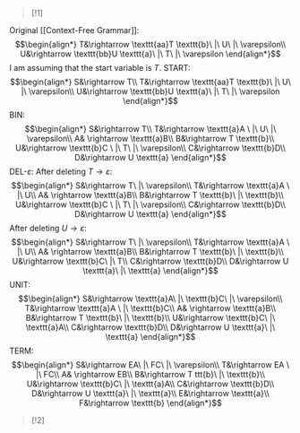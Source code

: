 >[!1]

Original [[Context-Free Grammar]]: $$\begin{align*}
T&\rightarrow \texttt{aa}T \texttt{b}\ |\ U\ |\ \varepsilon\\
U&\rightarrow \texttt{bb}U \texttt{a}\ |\ T\ |\ \varepsilon
\end{align*}$$I am assuming that the start variable is $T$.
START:
$$\begin{align*}
S&\rightarrow T\\
T&\rightarrow \texttt{aa}T \texttt{b}\ |\ U\ |\ \varepsilon\\
U&\rightarrow \texttt{bb}U \texttt{a}\ |\ T\ |\ \varepsilon
\end{align*}$$
BIN:
$$\begin{align*}
S&\rightarrow T\\
T&\rightarrow \texttt{a}A \ |\ U\ |\ \varepsilon\\
A& \rightarrow \texttt{a}B\\
B&\rightarrow T \texttt{b}\\
U&\rightarrow \texttt{b}C \ |\ T\ |\ \varepsilon\\
C&\rightarrow \texttt{b}D\\
D&\rightarrow U \texttt{a}
\end{align*}$$
DEL-$\varepsilon$: 
After deleting $T \rightarrow \varepsilon$:
$$\begin{align*}
S&\rightarrow T\ |\ \varepsilon\\
T&\rightarrow \texttt{a}A \ |\ U\\
A& \rightarrow \texttt{a}B\\
B&\rightarrow T \texttt{b}\ |\ \texttt{b}\\
U&\rightarrow \texttt{b}C \ |\ T\ |\ \varepsilon\\
C&\rightarrow \texttt{b}D\\
D&\rightarrow U \texttt{a}
\end{align*}$$
After deleting $U \rightarrow \varepsilon$:
$$\begin{align*}
S&\rightarrow T\ |\ \varepsilon\\
T&\rightarrow \texttt{a}A \ |\ U\\
A& \rightarrow \texttt{a}B\\
B&\rightarrow T \texttt{b}\ |\ \texttt{b}\\
U&\rightarrow \texttt{b}C\ |\ T\\
C&\rightarrow \texttt{b}D\\
D&\rightarrow U \texttt{a}\ |\ \texttt{a}
\end{align*}$$
UNIT:
$$\begin{align*}
S&\rightarrow \texttt{a}A\ |\ \texttt{b}C\ |\ \varepsilon\\
T&\rightarrow \texttt{a}A \ |\ \texttt{b}C\\
A& \rightarrow \texttt{a}B\\
B&\rightarrow T \texttt{b}\ |\ \texttt{b}\\
U&\rightarrow \texttt{b}C\ |\ \texttt{a}A\\
C&\rightarrow \texttt{b}D\\
D&\rightarrow U \texttt{a}\ |\ \texttt{a}
\end{align*}$$
TERM:
$$\begin{align*}
S&\rightarrow EA\ |\ FC\ |\ \varepsilon\\
T&\rightarrow EA \ |\ FC\\
A& \rightarrow EB\\
B&\rightarrow T ttt{b}\ |\ \texttt{b}\\
U&\rightarrow \texttt{b}C\ |\ \texttt{a}A\\
C&\rightarrow \texttt{b}D\\
D&\rightarrow U \texttt{a}\ |\ \texttt{a}\\
E&\rightarrow \texttt{a}\\
F&\rightarrow \texttt{b}
\end{align*}$$

>[!2]



